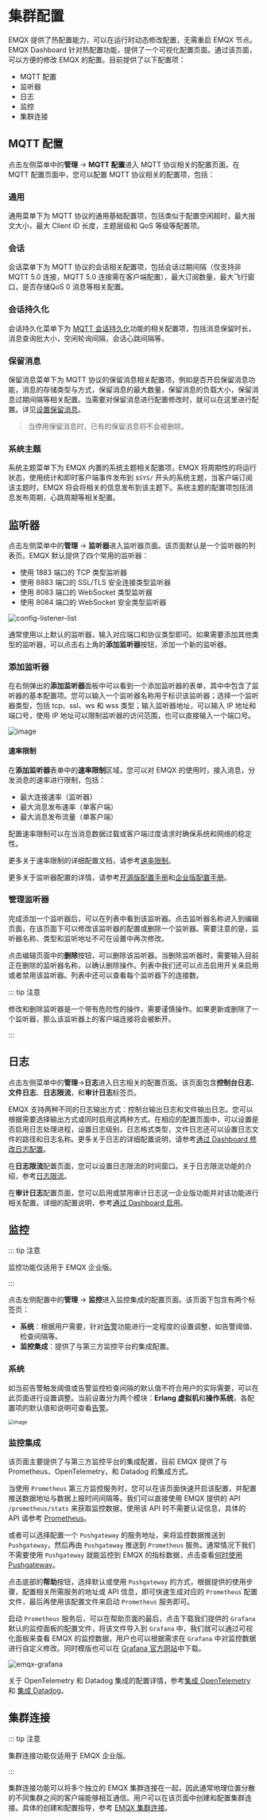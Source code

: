 # 集群配置

EMQX 提供了热配置能力，可以在运行时动态修改配置，无需重启 EMQX 节点。EMQX Dashboard 针对热配置功能，提供了一个可视化配置页面。通过该页面，可以方便的修改 EMQX 的配置。目前提供了以下配置项：

- MQTT 配置
- 监听器
- 日志
- 监控
- 集群连接

## MQTT 配置

点击左侧菜单中的**管理** -> **MQTT 配置**进入 MQTT 协议相关的配置页面。在 MQTT 配置页面中，您可以配置 MQTT 协议相关的配置项，包括：

### 通用

通用菜单下为 MQTT 协议的通用基础配置项，包括类似于配置空闲超时，最大报文大小，最大 Client ID 长度，主题层级和 QoS 等级等配置项。

### 会话

会话菜单下为 MQTT 协议的会话相关配置项，包括会话过期间隔（仅支持非 MQTT 5.0 连接，MQTT 5.0 连接需在客户端配置），最大订阅数量，最大飞行窗口，是否存储QoS 0 消息等相关配置。

### 会话持久化

会话持久化菜单下为 [MQTT 会话持久化](../durability/durability_introduction.md)功能的相关配置项，包括消息保留时长，消息查询批大小，空闲轮询间隔，会话心跳间隔等。

### 保留消息

保留消息菜单下为 MQTT 协议的保留消息相关配置项，例如是否开启保留消息功能，消息的存储类型与方式，保留消息的最大数量，保留消息的负载大小，保留消息过期间隔等相关配置。当需要对保留消息进行配置修改时，就可以在这里进行配置。详见[设置保留消息](./retained.md#设置保留消息)。

> 当停用保留消息时，已有的保留消息将不会被删除。

### 系统主题

系统主题菜单下为 EMQX 内置的系统主题相关配置项，EMQX 将周期性的将运行状态，使用统计和即时客户端事件发布到 `$SYS/` 开头的系统主题，当客户端订阅该主题时，EMQX 将会将相关的信息发布到该主题下。系统主题的配置项包括消息发布周期，心跳周期等相关配置。

## 监听器

点击左侧菜单中的**管理** -> **监听器**进入监听器页面。该页面默认是一个监听器的列表页。EMQX 默认提供了四个常用的监听器：

- 使用 1883 端口的 TCP 类型监听器
- 使用 8883 端口的 SSL/TLS 安全连接类型监听器
- 使用 8083 端口的 WebSocket 类型监听器
- 使用 8084 端口的 WebSocket 安全类型监听器

![config-listener-list](./assets/config-listener-list.png)

通常使用以上默认的监听器，输入对应端口和协议类型即可。如果需要添加其他类型的监听器，可以点击右上角的**添加监听器**按钮，添加一个新的监听器。

### 添加监听器

在右侧弹出的**添加监听器**面板中可以看到一个添加监听器的表单，其中中包含了监听器的基本配置项。您可以输入一个监听器名称用于标识该监听器；选择一个监听器类型，包括 tcp、ssl、ws 和 wss 类型；输入监听器地址，可以输入 IP 地址和端口号，使用 IP 地址可以限制监听器的访问范围，也可以直接输入一个端口号。

![image](./assets/config-listener-add.png)

#### 速率限制

在**添加监听器**表单中的**速率限制**区域，您可以对 EMQX 的使用时，接入消息，分发消息的速率进行限制，包括：

- 最大连接速率（监听器）
- 最大消息发布速率（单客户端）
- 最大消息发布流量（单客户端）

配置速率限制可以在当消息数据过载或客户端过度请求时确保系统和网络的稳定性。

更多关于速率限制的详细配置文档，请参考[速率限制](../rate-limit/rate-limit.md)。

更多关于监听器配置的详情，请参考[开源版配置手册](https://docs.emqx.com/zh/emqx/v@CE_VERSION@/hocon/)和[企业版配置手册](https://docs.emqx.com/zh/enterprise/v@EE_VERSION@/hocon/)。

### 管理监听器

完成添加一个监听器后，可以在列表中看到该监听器。点击监听器名称进入到编辑页面，在该页面下可以修改该监听器的配置或删除一个监听器。需要注意的是，监听器名称、类型和监听地址不可在设置中再次修改。

点击编辑页面中的**删除**按钮，可以删除该监听器。当删除监听器时，需要输入目前正在删除的监听器名称，以确认删除操作。列表中我们还可以点击启用开关来启用或者禁用该监听器。列表中还可以查看每个监听器下的连接数。

::: tip 注意

修改和删除监听器是一个带有危险性的操作，需要谨慎操作。如果更新或删除了一个监听器，那么该监听器上的客户端连接将会被断开。

:::

## 日志

点击左侧菜单中的**管理**->**日志**进入日志相关的配置页面。该页面包含**控制台日志**、**文件日志**、**日志限流**，和**审计日志**标签页。

EMQX 支持两种不同的日志输出方式：控制台输出日志和文件输出日志。您可以根据需要选择输出方式或同时启用这两种方式。在相应的配置页面中，可以设置是否启用日志处理进程，设置日志级别，日志格式类型，文件日志还可以设置日志文件的路径和日志名称。更多关于日志的详细配置说明，请参考[通过 Dashboard 修改日志配置](../observability/log.md#通过-dashboard-修改日志配置)。

在**日志限流**配置页面，您可以设置日志限流的时间窗口。关于日志限流功能的介绍，参考[日志限流](../observability/log.md#日志限流)。

在**审计日志**配置页面，您可以启用或禁用审计日志这一企业版功能并对该功能进行相关配置。详细的配置说明，参考[通过 Dashboard 启用](./audit-log.md#通过-dashboard-启用)。

## 监控

::: tip 注意

监控功能仅适用于 EMQX 企业版。

:::

点击左侧配置中的**管理** -> **监控**进入监控集成的配置页面。该页面下包含有两个标签页：

- **系统**：根据用户需要，针对[告警](./diagnose.md#告警)功能进行一定程度的设置调整，如告警阈值、检查间隔等。
- **监控集成**：提供了与第三方监控平台的集成配置。

### 系统

如当前告警触发阈值或告警监控检查间隔的默认值不符合用户的实际需要，可以在此页面进行设置调整。当前设置分为两个模块：**Erlang 虚拟机**和**操作系统**，各配置项的默认值和说明可查看[告警](https://docs.emqx.com/zh/emqx/latest/observability/alarms.html)。

<img src="./assets/monitoring-system.png" alt="image" style="zoom:67%;" />

### 监控集成

该页面主要提供了与第三方监控平台的集成配置，目前 EMQX 提供了与 Prometheus、OpenTelemetry，和 Datadog 的集成方式。

当使用 `Prometheus` 第三方监控服务时，您可以在该页面快速开启该配置，并配置推送数据地址与数据上报时间间隔等。我们可以直接使用 EMQX 提供的 API `/prometheus/stats` 来获取监控数据，使用该 API 时不需要认证信息，具体的 API 请参考 [Prometheus](../observability/prometheus.md)。

或者可以选择配置一个 `Pushgateway` 的服务地址，来将监控数据推送到 `Pushgateway`，然后再由 `Pushgateway` 推送到 `Prometheus` 服务。通常情况下我们不需要使用 `Pushgateway` 就能监控到 EMQX 的指标数据，点击查看[何时使用 Pushgateway](https://prometheus.io/docs/practices/pushing/)。

点击底部的**帮助**按钮，选择默认或使用 `Pushgateway` 的方式，根据提供的使用步骤，配置相关所需服务的地址或 API 信息，即可快速生成对应的 `Prometheus` 配置文件，最后再使用该配置文件来启动 `Prometheus` 服务即可。

启动 `Prometheus` 服务后，可以在帮助页面的最后，点击下载我们提供的 `Grafana` 默认的监控面板的配置文件，将该文件导入到 `Grafana` 中，我们就可以通过可视化面板来查看 EMQX 的监控数据，用户也可以根据需求在 `Grafana` 中对监控数据进行自定义修改。同时模版也可以在 [Grafana 官方网站](https://grafana.com/grafana/dashboards/17446-emqx/)中下载。

![emqx-grafana](./assets/emqx-grafana.jpg)

关于 OpenTelemetry 和 Datadog 集成的配置详情，参考[集成 OpenTelemetry](../observability/open-telemetry/open-telemetry.md) 和 [集成 Datadog](../observability/datadog.md)。

## 集群连接

::: tip 注意

集群连接功能仅适用于 EMQX 企业版。

:::

集群连接功能可以将多个独立的 EMQX 集群连接在一起，因此通常地理位置分散的不同集群之间的客户端能够相互通信。用户可以在该页面中创建和配置集群连接。具体的创建和配置指导，参考 [EMQX 集群连接](../cluster-linking/introduction.md)。